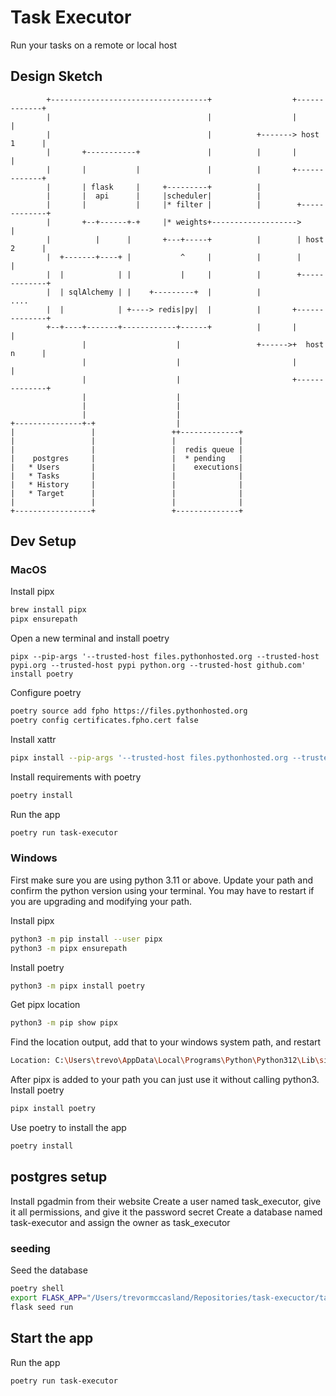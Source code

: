 # Task Executor
Run your tasks on a remote or local host

## Design Sketch

```
        +-----------------------------------+                  +-------------+
        |                                   |                  |             |
        |                                   |          +-------> host 1      |
        |       +-----------+               |          |       |             |
        |       |           |               |          |       +-------------+
        |       | flask     |     +---------+          |
        |       |  api      |     |scheduler|          |
        |       |           |     |* filter |          |        +-------------+
        |       +--+------+-+     |* weights+------------------->             |
        |          |      |       +---+-----+          |        | host 2      |
        |  +-------+----+ |           ^     |          |        |             |
        |  |            | |           |     |          |        +-------------+
        |  | sqlAlchemy | |    +---------+  |          |            ....
        |  |            | +----> redis|py|  |          |       +--------------+
        +--+----+-------+------------+------+          |       |              |
                |                    |                 +------>+  host n      |
                |                    |                         |              |
                |                    |                         +--------------+
                |                    |
                |                    |
                |                    |
+---------------+-+                  |
|                 |                 ++-------------+
|                 |                 |              |
|                 |                 |  redis queue |
|    postgres     |                 |  * pending   |
|   * Users       |                 |    executions|
|   * Tasks       |                 |              |
|   * History     |                 |              |
|   * Target      |                 |              |
|                 |                 |              |
+-----------------+                 +--------------+

```

## Dev Setup

### MacOS
Install pipx
```bash
brew install pipx
pipx ensurepath
```

Open a new terminal and install poetry
```
pipx --pip-args '--trusted-host files.pythonhosted.org --trusted-host pypi.org --trusted-host pypi python.org --trusted-host github.com' install poetry
```
Configure poetry
```bash
poetry source add fpho https://files.pythonhosted.org
poetry config certificates.fpho.cert false
```

Install xattr
```bash
pipx install --pip-args '--trusted-host files.pythonhosted.org --trusted-host pypi.org --trusted-host pypi.python.org --trusted-host github.com' xattr
```

Install requirements with poetry
```bash
poetry install
```

Run the app
```bash
poetry run task-executor
```

### Windows
First make sure you are using python 3.11 or above. Update your path and confirm the python version using your terminal. You may have to restart if you are upgrading and modifying your path.

Install pipx
```bash
python3 -m pip install --user pipx
python3 -m pipx ensurepath
```

Install poetry
```bash
python3 -m pipx install poetry
```

Get pipx location
```bash
python3 -m pip show pipx
```

Find the location output, add that to your windows system path, and restart
```bash
Location: C:\Users\trevo\AppData\Local\Programs\Python\Python312\Lib\site-packages
```

After pipx is added to your path you can just use it without calling python3.
Install poetry
```bash
pipx install poetry
```

Use poetry to install the app
```bash
poetry install
```

## postgres setup
Install pgadmin from their website
Create a user named task_executor, give it all permissions, and give it the password secret
Create a database named task-executor and assign the owner as task_executor

### seeding
Seed the database
```bash
poetry shell
export FLASK_APP="/Users/trevormccasland/Repositories/task-execuctor/task_executor/__init__.py"
flask seed run
```

## Start the app

Run the app
```bash
poetry run task-executor
```